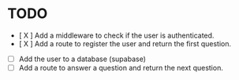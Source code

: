 # TODO

- [ X ] Add a middleware to check if the user is authenticated.
- [ X ] Add a route to register the user and return the first question.
- [  ] Add the user to a database (supabase)
- [  ] Add a route to answer a question and return the next question.